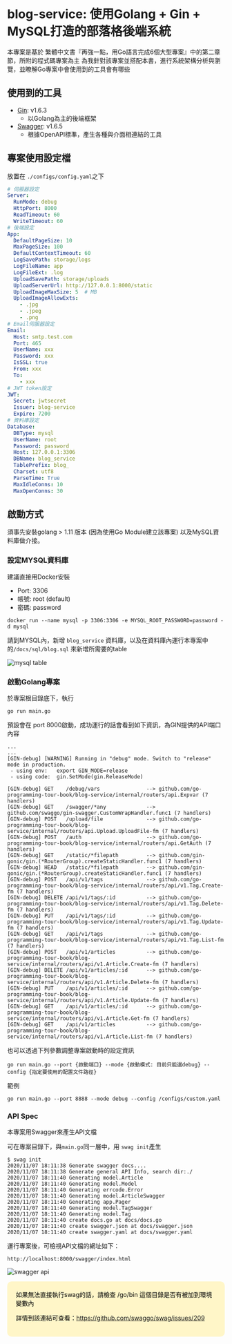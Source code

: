 # blog-service: 使用Golang + Gin + MySQL打造的部落格後端系統

本專案是基於 繁體中文書『再強一點，用Go語言完成6個大型專案』中的第二章節，所附的程式碼專案為主
為我針對該專案並搭配本書，進行系統架構分析與瀏覽，並瞭解Go專案中會使用到的工具會有哪些

## 使用到的工具

* [Gin](https://github.com/gin-gonic/gin): v1.6.3
  * 以Golang為主的後端框架
* [Swagger](https://github.com/swaggo/swag): v1.6.5
  * 根據OpenAPI標準，產生各種與介面相連結的工具

## 專案使用設定檔

放置在 `./configs/config.yaml`之下

```yaml
# 伺服器設定
Server:
  RunMode: debug
  HttpPort: 8000
  ReadTimeout: 60
  WriteTimeout: 60
# 後端設定
App:
  DefaultPageSize: 10
  MaxPageSize: 100
  DefaultContextTimeout: 60
  LogSavePath: storage/logs
  LogFileName: app
  LogFileExt: .log
  UploadSavePath: storage/uploads
  UploadServerUrl: http://127.0.0.1:8000/static
  UploadImageMaxSize: 5  # MB
  UploadImageAllowExts:
    - .jpg
    - .jpeg
    - .png
# Email伺服器設定
Email:
  Host: smtp.test.com
  Port: 465
  UserName: xxx
  Password: xxx
  IsSSL: true
  From: xxx
  To:
    - xxx
# JWT token設定
JWT:
  Secret: jwtsecret
  Issuer: blog-service
  Expire: 7200
# 資料庫設定
Database:
  DBType: mysql
  UserName: root
  Password: password
  Host: 127.0.0.1:3306
  DBName: blog_service
  TablePrefix: blog_
  Charset: utf8
  ParseTime: True
  MaxIdleConns: 10
  MaxOpenConns: 30
```

## 啟動方式

須事先安裝golang > 1.11 版本 (因為使用Go Module建立該專案)
以及MySQL資料庫做介接。

### 設定MYSQL資料庫

建議直接用Docker安裝
* Port: 3306
* 帳號: root (default)
* 密碼: password 

```shell script
docker run --name mysql -p 3306:3306 -e MYSQL_ROOT_PASSWORD=password -d mysql
```

請到MYSQL內，新增 `blog_service` 資料庫，以及在資料庫內運行本專案中的`/docs/sql/blog.sql` 
來新增所需要的table

![mysql table](./images/mysql.png)

### 啟動Golang專案

於專案根目錄底下，執行
```shell script
go run main.go
```

預設會在 port 8000啟動，成功運行的話會看到如下資訊，為GIN提供的API端口內容

```shell script
...
...
[GIN-debug] [WARNING] Running in "debug" mode. Switch to "release" mode in production.
 - using env:	export GIN_MODE=release
 - using code:	gin.SetMode(gin.ReleaseMode)

[GIN-debug] GET    /debug/vars               --> github.com/go-programming-tour-book/blog-service/internal/routers/api.Expvar (7 handlers)
[GIN-debug] GET    /swagger/*any             --> github.com/swaggo/gin-swagger.CustomWrapHandler.func1 (7 handlers)
[GIN-debug] POST   /upload/file              --> github.com/go-programming-tour-book/blog-service/internal/routers/api.Upload.UploadFile-fm (7 handlers)
[GIN-debug] POST   /auth                     --> github.com/go-programming-tour-book/blog-service/internal/routers/api.GetAuth (7 handlers)
[GIN-debug] GET    /static/*filepath         --> github.com/gin-gonic/gin.(*RouterGroup).createStaticHandler.func1 (7 handlers)
[GIN-debug] HEAD   /static/*filepath         --> github.com/gin-gonic/gin.(*RouterGroup).createStaticHandler.func1 (7 handlers)
[GIN-debug] POST   /api/v1/tags              --> github.com/go-programming-tour-book/blog-service/internal/routers/api/v1.Tag.Create-fm (7 handlers)
[GIN-debug] DELETE /api/v1/tags/:id          --> github.com/go-programming-tour-book/blog-service/internal/routers/api/v1.Tag.Delete-fm (7 handlers)
[GIN-debug] PUT    /api/v1/tags/:id          --> github.com/go-programming-tour-book/blog-service/internal/routers/api/v1.Tag.Update-fm (7 handlers)
[GIN-debug] GET    /api/v1/tags              --> github.com/go-programming-tour-book/blog-service/internal/routers/api/v1.Tag.List-fm (7 handlers)
[GIN-debug] POST   /api/v1/articles          --> github.com/go-programming-tour-book/blog-service/internal/routers/api/v1.Article.Create-fm (7 handlers)
[GIN-debug] DELETE /api/v1/articles/:id      --> github.com/go-programming-tour-book/blog-service/internal/routers/api/v1.Article.Delete-fm (7 handlers)
[GIN-debug] PUT    /api/v1/articles/:id      --> github.com/go-programming-tour-book/blog-service/internal/routers/api/v1.Article.Update-fm (7 handlers)
[GIN-debug] GET    /api/v1/articles/:id      --> github.com/go-programming-tour-book/blog-service/internal/routers/api/v1.Article.Get-fm (7 handlers)
[GIN-debug] GET    /api/v1/articles          --> github.com/go-programming-tour-book/blog-service/internal/routers/api/v1.Article.List-fm (7 handlers)
```

也可以透過下列參數調整專案啟動時的設定資訊

```shell script
go run main.go --port {啟動端口} --mode {啟動模式: 目前只能選debug} --config {指定要使用的配置文件路徑}
```

範例
```shell script
go run main.go --port 8888 --mode debug --config /configs/custom.yaml
```

### API Spec

本專案用Swagger來產生API文檔

可在專案目錄下，與`main.go`同一層中，用 `swag init`產生

```shell script
$ swag init
2020/11/07 18:11:38 Generate swagger docs....
2020/11/07 18:11:38 Generate general API Info, search dir:./
2020/11/07 18:11:40 Generating model.Article
2020/11/07 18:11:40 Generating model.Model
2020/11/07 18:11:40 Generating errcode.Error
2020/11/07 18:11:40 Generating model.ArticleSwagger
2020/11/07 18:11:40 Generating app.Pager
2020/11/07 18:11:40 Generating model.TagSwagger
2020/11/07 18:11:40 Generating model.Tag
2020/11/07 18:11:40 create docs.go at docs/docs.go
2020/11/07 18:11:40 create swagger.json at docs/swagger.json
2020/11/07 18:11:40 create swagger.yaml at docs/swagger.yaml
```

運行專案後，可檢視API文檔的網址如下：

```shell script
http://localhost:8000/swagger/index.html
```

![swagger api](./images/swagger.png)

<div style="
border-radius: 10px;
padding: 20px;
background-color: #FFF6C8;
color: black;
margin-bottom: 15px;
">
如果無法直接執行swag的話，請檢查 /go/bin 這個目錄是否有被加到環境變數內

詳情到該連結可查看：https://github.com/swaggo/swag/issues/209
</div>

